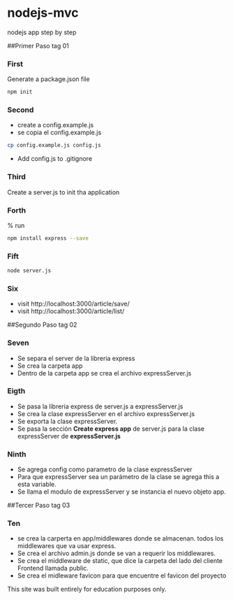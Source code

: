 nodejs-mvc
==========

nodejs app step by step

##Primer Paso tag 01

### First

Generate a package.json file

```bash
npm init
```

### Second

- create a config.example.js
- se copia el config.example.js
```bash
cp config.example.js config.js
```
- Add config.js to .gitignore


### Third

Create a server.js to init tha application

### Forth

% run

```bash
npm install express --save
```

### Fift
```bash
node server.js
```

### Six
- visit http://localhost:3000/article/save/
- visit http://localhost:3000/article/list/

##Segundo Paso tag 02

### Seven
- Se separa el server de la libreria express
- Se crea la carpeta app
- Dentro de la carpeta app se crea el archivo expressServer.js

### Eigth
- Se pasa la libreria express de server.js a expressServer.js
- Se crea la clase expressServer en el archivo expressServer.js
- Se exporta la clase expressServer.
- Se pasa la sección **Create express app** de server.js
	para la clase expressServer de **expressServer.js**

### Ninth
- Se agrega config como parametro de la clase expressServer
- Para que expressServer sea un parámetro de la clase se agrega this
	a esta variable.
- Se llama el modulo de expressServer y se instancia el nuevo objeto app.

##Tercer Paso tag 03

### Ten
- se crea la carperta en app/middlewares donde se almacenan.
	todos los middlewares que va usar express.
- Se crea el archivo admin.js donde se van a requerir los middlewares.
- Se crea el middleware de static, que dice la carpeta del lado del cliente
	Frontend llamada public.
- Se crea el midleware favicon para que encuentre el favicon del proyecto



This site was built entirely for education purposes only.
